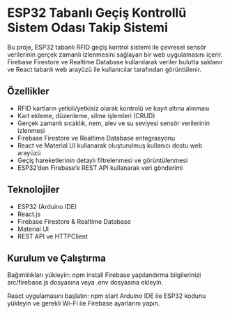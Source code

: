# ESP32 Tabanlı Geçiş Kontrollü Sistem Odası Takip Sistemi

Bu proje, ESP32 tabanlı RFID geçiş kontrol sistemi ile çevresel sensör verilerinin gerçek zamanlı izlenmesini sağlayan bir web uygulamasını içerir. Firebase Firestore ve Realtime Database kullanılarak veriler bulutta saklanır ve React tabanlı web arayüzü ile kullanıcılar tarafından görüntülenir.

## Özellikler

- RFID kartların yetkili/yetkisiz olarak kontrolü ve kayıt altına alınması
- Kart ekleme, düzenleme, silme işlemleri (CRUD)
- Gerçek zamanlı sıcaklık, nem, alev ve su seviyesi sensör verilerinin izlenmesi
- Firebase Firestore ve Realtime Database entegrasyonu
- React ve Material UI kullanarak oluşturulmuş kullanıcı dostu web arayüzü
- Geçiş hareketlerinin detaylı filtrelenmesi ve görüntülenmesi
- ESP32’den Firebase’e REST API kullanarak veri gönderimi

## Teknolojiler

- ESP32 (Arduino IDE)
- React.js
- Firebase Firestore & Realtime Database
- Material UI
- REST API ve HTTPClient

## Kurulum ve Çalıştırma


Bağımlılıkları yükleyin:
npm install
Firebase yapılandırma bilgilerinizi src/firebase.js dosyasına veya .env dosyasına ekleyin.

React uygulamasını başlatın:
npm start
Arduino IDE ile ESP32 kodunu yükleyin ve gerekli Wi-Fi ile Firebase ayarlarını yapın.
